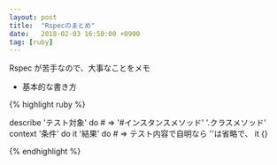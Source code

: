 ```yaml
---
layout: post
title:  "Rspecのまとめ"
date:   2018-02-03 16:50:00 +0900
tag: [ruby]
---
```


Rspec が苦手なので、大事なことをメモ

- 基本的な書き方

{% highlight ruby %}

describe 'テスト対象' do # => '#インスタンスメソッド' '.クラスメソッド'
 context '条件' do
    it '結果' do # => テスト内容で自明なら ''は省略で、 it {}

{% endhighlight %}

